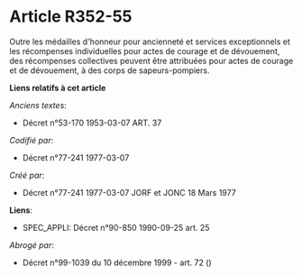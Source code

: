 # Article R352-55

Outre les médailles d'honneur pour ancienneté et services exceptionnels et les récompenses individuelles pour actes de
courage et de dévouement, des récompenses collectives peuvent être attribuées pour actes de courage et de dévouement, à des
corps de sapeurs-pompiers.

**Liens relatifs à cet article**

_Anciens textes_:

  - Décret n°53-170 1953-03-07 ART. 37

_Codifié par_:

  - Décret n°77-241 1977-03-07

_Créé par_:

  - Décret n°77-241 1977-03-07 JORF et JONC 18 Mars 1977

**Liens**:

  - SPEC_APPLI: Décret n°90-850 1990-09-25 art. 25

_Abrogé par_:

  - Décret n°99-1039 du 10 décembre 1999 - art. 72 ()
